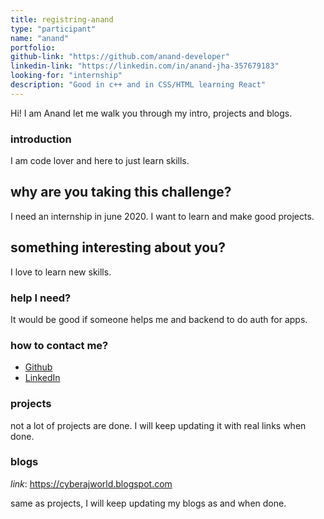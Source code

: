 ```yaml
---
title: registring-anand
type: "participant"
name: "anand"
portfolio: 
github-link: "https://github.com/anand-developer"
linkedin-link: "https://linkedin.com/in/anand-jha-357679183"
looking-for: "internship"
description: "Good in c++ and in CSS/HTML learning React"
---
```


Hi! I am Anand let me walk you through my intro, projects and blogs.

### introduction

I am code lover and here to just learn skills.

## why are you taking this challenge?

I need an internship in june 2020.
I want to learn and make good projects.

## something interesting about you?

I love to learn new skills.

### help I need?

It would be good if someone helps me and backend to do auth for apps.

### how to contact me?

- [Github](https://github.com/anand-developer)
- [LinkedIn](https://linkedin.com/in/anand-jha-357679183)

### projects

not a lot of projects are done. I will keep updating it with real links when done.


### blogs

_link_: https://cyberajworld.blogspot.com

same as projects, I will keep updating my blogs as and when done.

